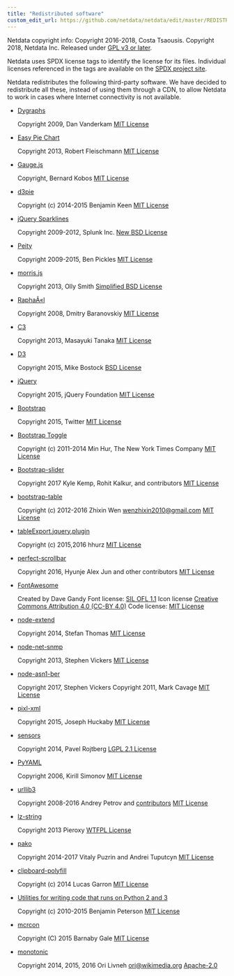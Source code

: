 ```yaml
---
title: "Redistributed software"
custom_edit_url: https://github.com/netdata/netdata/edit/master/REDISTRIBUTED.md
---
```




Netdata copyright info:
 Copyright 2016-2018, Costa Tsaousis.
 Copyright 2018, Netdata Inc.
 Released under [GPL v3 or later](https://raw.githubusercontent.com/netdata/netdata/master/LICENSE).

Netdata uses SPDX license tags to identify the license for its files.
Individual licenses referenced in the tags are available on the [SPDX project site](http://spdx.org/licenses/).

Netdata redistributes the following third-party software.
We have decided to redistribute all these, instead of using them
through a CDN, to allow Netdata to work in cases where Internet
connectivity is not available.

-   [Dygraphs](http://dygraphs.com/)

      Copyright 2009, Dan Vanderkam
      [MIT License](http://dygraphs.com/legal.html)

-   [Easy Pie Chart](https://rendro.github.io/easy-pie-chart/)

      Copyright 2013, Robert Fleischmann
      [MIT License](https://github.com/rendro/easy-pie-chart/blob/master/LICENSE)

-   [Gauge.js](http://bernii.github.io/gauge.js/)

      Copyright, Bernard Kobos
      [MIT License](https://github.com/getgauge/gauge-js/blob/master/LICENSE)

-   [d3pie](https://github.com/benkeen/d3pie)

      Copyright (c) 2014-2015 Benjamin Keen
      [MIT License](https://github.com/benkeen/d3pie/blob/master/LICENSE)

-   [jQuery Sparklines](http://omnipotent.net/jquery.sparkline/)

      Copyright 2009-2012, Splunk Inc.
      [New BSD License](http://opensource.org/licenses/BSD-3-Clause)

-   [Peity](http://benpickles.github.io/peity/)

      Copyright 2009-2015, Ben Pickles
      [MIT License](https://github.com/benpickles/peity/blob/master/LICENCE)

-   [morris.js](http://morrisjs.github.io/morris.js/)

      Copyright 2013, Olly Smith
      [Simplified BSD License](http://morrisjs.github.io/morris.js/)

-   [RaphaÃ«l](http://dmitrybaranovskiy.github.io/raphael/)

      Copyright 2008, Dmitry Baranovskiy
      [MIT License](http://dmitrybaranovskiy.github.io/raphael/license.html)

-   [C3](http://c3js.org/)

      Copyright 2013, Masayuki Tanaka
      [MIT License](https://github.com/masayuki0812/c3/blob/master/LICENSE)

-   [D3](http://d3js.org/)

      Copyright 2015, Mike Bostock
      [BSD License](http://opensource.org/licenses/BSD-3-Clause)

-   [jQuery](https://jquery.org/)

      Copyright 2015, jQuery Foundation
      [MIT License](https://jquery.org/license/)

-   [Bootstrap](http://getbootstrap.com/getting-started/)

      Copyright 2015, Twitter
      [MIT License](https://github.com/twbs/bootstrap/blob/v4-dev/LICENSE)

-   [Bootstrap Toggle](http://www.bootstraptoggle.com/)

      Copyright (c) 2011-2014 Min Hur, The New York Times Company
      [MIT License](https://github.com/minhur/bootstrap-toggle/blob/master/LICENSE)

-   [Bootstrap-slider](http://seiyria.com/bootstrap-slider/)

      Copyright 2017 Kyle Kemp, Rohit Kalkur, and contributors
      [MIT License](https://github.com/seiyria/bootstrap-slider/blob/master/LICENSE.md)

-   [bootstrap-table](http://bootstrap-table.wenzhixin.net.cn/)

      Copyright (c) 2012-2016 Zhixin Wen [wenzhixin2010@gmail.com](/docs/agent/mailto:wenzhixin2010@gmail.com)
      [MIT License](https://github.com/wenzhixin/bootstrap-table/blob/master/LICENSE)

-   [tableExport.jquery.plugin](https://github.com/hhurz/tableExport.jquery.plugin)

      Copyright (c) 2015,2016 hhurz
      [MIT License](https://github.com/hhurz/tableExport.jquery.plugin/blob/master/LICENSE)

-   [perfect-scrollbar](https://jamesflorentino.github.io/nanoScrollerJS/)

      Copyright 2016, Hyunje Alex Jun and other contributors
      [MIT License](https://github.com/noraesae/perfect-scrollbar/blob/master/LICENSE)

-   [FontAwesome](https://fortawesome.github.io/Font-Awesome/)

      Created by Dave Gandy
      Font license: [SIL OFL 1.1](http://scripts.sil.org/OFL)
      Icon license [Creative Commons Attribution 4.0 (CC-BY 4.0)](https://creativecommons.org/licenses/by/4.0/)
      Code license: [MIT License](http://opensource.org/licenses/mit-license.html)

-   [node-extend](https://github.com/justmoon/node-extend)

      Copyright 2014, Stefan Thomas
      [MIT License](https://github.com/justmoon/node-extend/blob/master/LICENSE)

-   [node-net-snmp](https://github.com/stephenwvickers/node-net-snmp)

      Copyright 2013, Stephen Vickers
      [MIT License](https://github.com/nospaceships/node-net-snmp#license)

-   [node-asn1-ber](https://github.com/stephenwvickers/node-asn1-ber)

      Copyright 2017, Stephen Vickers
      Copyright 2011, Mark Cavage
      [MIT License](https://github.com/nospaceships/node-asn1-ber#license)

-   [pixl-xml](https://github.com/jhuckaby/pixl-xml)

      Copyright 2015, Joseph Huckaby
      [MIT License](https://github.com/jhuckaby/pixl-xml#license)

-   [sensors](https://github.com/paroj/sensors.py)

      Copyright 2014, Pavel Rojtberg
      [LGPL 2.1 License](http://opensource.org/licenses/LGPL-2.1)

-   [PyYAML](https://bitbucket.org/blackjack/pysensors)

      Copyright 2006, Kirill Simonov
      [MIT License](https://github.com/yaml/pyyaml/blob/master/LICENSE)

-   [urllib3](https://github.com/shazow/urllib3)

      Copyright 2008-2016 Andrey Petrov and [contributors](https://github.com/shazow/urllib3/blob/master/CONTRIBUTORS.txt)
      [MIT License](https://github.com/shazow/urllib3/blob/master/LICENSE.txt)

-   [lz-string](http://pieroxy.net/blog/pages/lz-string/index.html)

      Copyright 2013 Pieroxy
      [WTFPL License](http://pieroxy.net/blog/pages/lz-string/index.html#inline_menu_10)

-   [pako](http://nodeca.github.io/pako/)

      Copyright 2014-2017 Vitaly Puzrin and Andrei Tuputcyn
      [MIT License](https://github.com/nodeca/pako/blob/master/LICENSE)

-   [clipboard-polyfill](https://github.com/lgarron/clipboard-polyfill)

      Copyright (c) 2014 Lucas Garron
      [MIT License](https://github.com/lgarron/clipboard-polyfill/blob/master/LICENSE.md)

-   [Utilities for writing code that runs on Python 2 and 3](https://raw.githubusercontent.com/netdata/netdata/master/collectors/python.d.plugin/python_modules/urllib3/packages/six.py)

      Copyright (c) 2010-2015 Benjamin Peterson
      [MIT License](https://github.com/benjaminp/six/blob/master/LICENSE)

-   [mcrcon](https://github.com/barneygale/MCRcon)

      Copyright (C) 2015 Barnaby Gale
      [MIT License](https://raw.githubusercontent.com/barneygale/MCRcon/master/COPYING.txt)

-   [monotonic](https://github.com/atdt/monotonic)

      Copyright 2014, 2015, 2016 Ori Livneh [ori@wikimedia.org](/docs/agent/mailto:ori@wikimedia.org)
      [Apache-2.0](http://www.apache.org/licenses/LICENSE-2.0)


